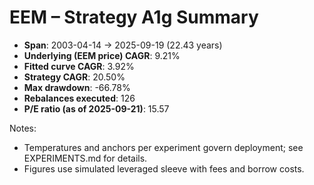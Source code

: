 # EEM – Strategy A1g Summary

- **Span**: 2003-04-14 → 2025-09-19 (22.43 years)
- **Underlying (EEM price) CAGR**: 9.21%
- **Fitted curve CAGR**: 3.92%
- **Strategy CAGR**: 20.50%
- **Max drawdown**: -66.78%
- **Rebalances executed**: 126
- **P/E ratio (as of 2025-09-21)**: 15.57

Notes:

- Temperatures and anchors per experiment govern deployment; see EXPERIMENTS.md for details.
- Figures use simulated leveraged sleeve with fees and borrow costs.

